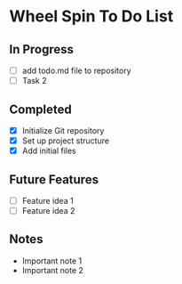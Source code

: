 # Wheel Spin To Do List

## In Progress
- [ ] add todo.md file to repository
- [ ] Task 2

## Completed
- [x] Initialize Git repository
- [x] Set up project structure
- [x] Add initial files

## Future Features
- [ ] Feature idea 1
- [ ] Feature idea 2

## Notes
- Important note 1
- Important note 2